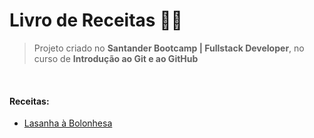 # Livro de Receitas :man_cook:

> Projeto criado no **Santander Bootcamp | Fullstack Developer**, no curso de **Introdução ao Git e ao GitHub**

<br>

#### Receitas:

- [Lasanha à Bolonhesa](receitas/lasanha.md)


